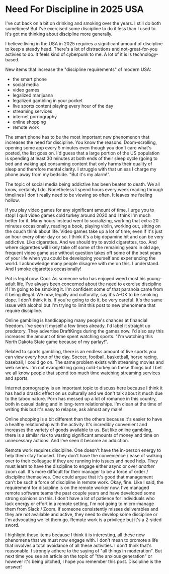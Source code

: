 # Need For Discipline in 2025 USA

I've cut back on a bit on drinking and smoking over the years. I still do both sometimes! But I've exercised some discipline to do it less than I used to. It's got me thinking about discipline more generally.

I believe living in the USA in 2025 requires a significant amount of discipline to keep a steady head. There's a lot of distractions and not-great-for-you activies to do. It feels kind of cyberpunk to me. A lot of it is is technology-based.

New items that increase the "discipline requirements" of modern USA:

- the smart phone
- social media
- video games
- legalized marijuana
- legalized gambling in your pocket
- live sports content playing every hour of the day
- streaming services
- internet pornography
- online shopping
- remote work

The smart phone has to be the most important new phenomenon that increases the need for discipline. You know the reasons. Doom-scrolling, opening some app every 5 minutes even though you don't care what's posted, the list goes on. I'd guess that a large portion of the US population is spending at least 30 minutes at both ends of their sleep cycle (going to bed and waking up) consuming content that only harms their quality of sleep and therefore mental clarity. I struggle with that unless I charge my phone away from my bedside. "But it's my alarm!".

The topic of social media being addictive has been beaten to death. We all know, certainly I do. Nonetheless I spend hours every week reading through timelines I don't really need to be viewing so often. It leaves me feeling hollow.

If you play video games for any significant amount of time, I urge you to stop! I quit video games cold turkey around 2020 and I think I'm much better for it. Many hours instead went to socializing, working that extra 20 minutes occasionally, reading a book, playing violin, working out, sitting on the couch think about life. Video games take up a lot of time, even if it's just an hour every other day or so. I think it's a big dopamine hit and can be very addictive. Like cigarettes. And we should try to avoid cigarettes, too. And where cigarettes will likely take off some of the remaining years in old age, frequent video game use without question takes off some of the best years of your life when you could be developing yourself and experiencing the world. I acknowledge many people disagree with me on this. I understand. And I smoke cigarettes occasionally!

Pot is legal now. Cool. As someone who has enjoyed weed most his young-adult life, I've always been concerned about the need to exercise discipline if I'm going to be smoking it. I'm confident some of that paranoia came from it being illegal. We now, legally and culturally, say it's A-OK to be smoking dope. I don't think it is. If you're going to do it, be very careful. It's the same issue with alcohol but I'm trying to limit this post to new phenomena that require discipline.

Online gambling is handicapping many people's chances at financial freedom. I've seen it myself a few times already. I'd label it straight up predatory. They advertise DraftKings during the games now. I'd also say this increases the amount of time spent watching sports. "I'm watching this North Dakota State game because of my parlay!".

Related to sports gambling, there is an endless amount of live sports you can view every hour of the day. Soccer, football, basketball, horse racing, baseball, I could go on. The same problem exists with streaming movies and web series. I'm not evangelizing going cold-turkey on these things but I bet we all know people that spend too much time watching streaming services and sports.

Internet pornography is an important topic to discuss here because I think it has had a drastic effect on us culturally and we don't talk about it much due to the taboo nature. Porn has messed up a lot of romance in this country, both in casual dating and in long-term relationships. I'm clean at the time of writing this but it's easy to relapse, ask almost any male!

Online shopping is a bit different than the others because it's easier to have a healthy relationship with the activity. It's incredibly convenient and increases the variety of goods available to us. But like online gambling, there is a similar risk to wasting significant amounts of money and time on unnecessary actions. And I've seen it become an addiction.

Remote work requires discipline. One doesn't have the in-person energy to help them stay focused. They don't have the convenience / ease of walking over to their colleague if they are running into issues and need help. They must learn to have the discipline to engage either async or over *another* zoom call. It's more difficult for their manager to be a force of order / discipline themselves. One could argue that it's good that management can't be such a force of discipline in remote work. Okay, fine. Like I said, the requirement for discipline is on the remote worker now. I've managed remote software teams the past couple years and have developed some strong opinions on this. I don't have a lot of patience for individuals who lack energy or effort in a remote setting, I'm not going to micro-manage them from Slack / Zoom. If someone consistently misses deliverables and they are not available and active, they need to develop some discipline or I'm advocating we let them go. Remote work is a privilege but it's a 2-sided sword.

I highlight these items because I think it is interesting, all these new phenomena that we must now engage with. I don't mean to promote a life that involves a total avoidance of all these activities. I don't think that's reasonable. I strongly adhere to the saying of "all things in moderation". But next time you see an article on the topic of "the anxious generation" or however it's being pitched, I hope you remember this post. Discipline is the answer!
